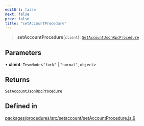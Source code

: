 ```yaml
---
editUrl: false
next: false
prev: false
title: "setAccountProcedure"
---
```


> **setAccountProcedure**(`client`): [`SetAccountJsonRpcProcedure`](/reference/tevm/procedures/type-aliases/setaccountjsonrpcprocedure/)

## Parameters

• **client**: `TevmNode`\<`"fork"` \| `"normal"`, `object`\>

## Returns

[`SetAccountJsonRpcProcedure`](/reference/tevm/procedures/type-aliases/setaccountjsonrpcprocedure/)

## Defined in

[packages/procedures/src/setaccount/setAccountProcedure.js:9](https://github.com/qbzzt/tevm-monorepo/blob/main/packages/procedures/src/setaccount/setAccountProcedure.js#L9)
